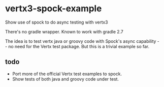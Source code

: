 # vertx3-spock-example

Show use of spock to do async testing with vertx3

There's no gradle wrapper.  Known to work with gradle 2.7

The idea is to test vertx java or groovy code with Spock's async capability -- no need for the Vertx test package.  But this is a trivial example so far.

## todo

* Port more of the official Vertx test examples to spock.
* Show tests of both java and groovy code under test.